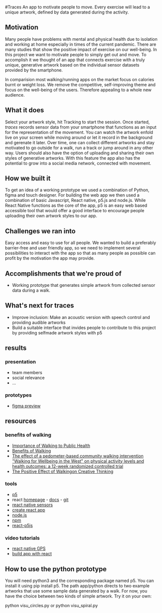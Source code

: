 #Traces
An app to motivate people to move. Every exercise will lead to a unique artwork, defined by data generated during the activity.
## Motivation
Many people have problems with mental and physical health due to isolation and working at home especially in times of the current pandemic.
There are many studies that show the positive impact of exercise on our well-being.
In this project we want to motivate people to simply get out and move.
To accomplish it we thought of an app that connects exercise with a truly unique, generative artwork based on the individual sensor datasets provided by the smartphone.

In comparision most walking/running apps on the market focus on calories burnt or weight loss. We remove the competitive, self-improving theme and focus on the well-being of the users. Therefore appealing to a whole new audience.

## What it does
Select your artwork style, hit Tracking to start the session.
Once started, *traces* records sensor data from your smartphone that functions as an input for the representation of the movement.
You can watch the artwork enfold  live on your screen while moving around or let it record in the background and gerenate it later.
Over time, one can collect different artworks and stay motivated to go outside for a walk, run a track or jump around in any other way. Users should also have the option of uploading and sharing their own styles of generative artworks. With this feature the app also has the potential to grow into a social media network, connected with movement.

## How we built it
To get an idea of a working prototype we used a combination of Python, figma and touch designer.
For building the web app we then used a combination of basic Javascript, React native, p5.js and node.js.
While React Native functions as the core of the app, p5 is an easy web based accessible tool that would offer a good interface to encourage people uploading their own artwork styles to our app.

## Challenges we ran into
Easy access and easy to use for all people.
We wanted to build a preferably barrier-free and user friendly app, so we need to implement several possibilities to interact with the app so that as many people as possible can profit by the motivation the app may provide.

## Accomplishments that we're proud of
* Working prototype that generates simple artwork from collected sensor data during a walk.

## What's next for traces
* Improve inclusion: Make an acoustic version with speech control and providing audible artworks
* Build a suitable interface that invides people to contribute to this project by providing selfmade artwork styles with p5



## results

### presentation
* team members
* social relevance
* ...

### prototypes
* [figma preview](https://www.figma.com/proto/WYDb05fnAC96XIkWVNVKRC/Designathon-Walk?node-id=1%3A6&scaling=scale-down)


## resources

### benefits of walking
* [Importance of Walking to Public Health](https://onwardsoutdoors.com/wp-content/uploads/2019/05/The_Importance_of_Walking_to_Public_Health.2.pdf)
* [Benefits of Walking](https://www.consumerreports.org/exercise-fitness/benefits-of-walking/)
* [The effect of a pedometer-based community walking intervention "Walking for Wellbeing in the West" on physical activity levels and health outcomes: a 12-week randomized controlled trial](https://link.springer.com/article/10.1186/1479-5868-5-44)
* [The Positive Effect of Walkingon Creative Thinking](https://www.apa.org/pubs/journals/releases/xlm-a0036577.pdf)



### tools
* [p5](https://p5js.org)
* react [homepage](https://reactjs.org) - [docs](https://reactjs.org/docs/getting-started.html) - [git](https://github.com/facebook/react)
* [react native sensors](https://github.com/react-native-sensors/react-native-sensors)
* [create react app](https://reactjs.org/docs/create-a-new-react-app.html#create-react-app)
* [node.js](nodejs.org/)
* [npm](https://www.npmjs.com)
* [react-p5js](https://github.com/atorov/react-p5js)

### video tutorials
* [react native GPS](https://www.youtube.com/watch?v=MqLC0kOqrwk)
* [build app with react](https://www.youtube.com/watch?v=0-S5a0eXPoc)


## How to use the python prototype
You will need python3 and the corresponding package named p5. You can install it using
pip install p5.
The path app/python directs to two example artworks that use some sample data generated by a walk. For now, you have the choice between two kinds of simple artwork. Try it on your own:

python visu_circles.py or python visu_spiral.py
